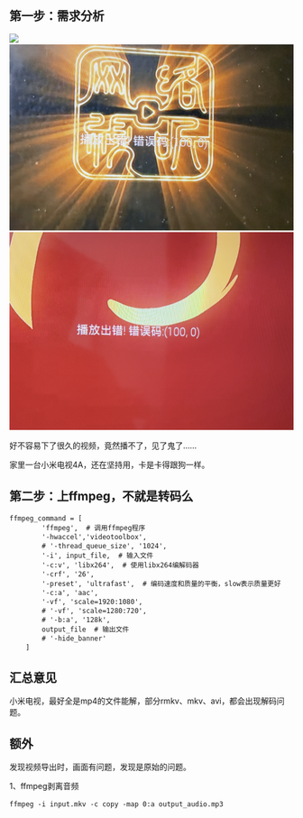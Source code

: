 ## 第一步：需求分析

<img src="static/小米4A电视说1080以上播不了.png" width="600px">

<img src="static/mkv播不了.png" width="600px">

<img src="static/mkv播不了1.png" width="600px">

好不容易下了很久的视频，竟然播不了，见了鬼了……

家里一台小米电视4A，还在坚持用，卡是卡得跟狗一样。

## 第二步：上ffmpeg，不就是转码么

```
ffmpeg_command = [
        'ffmpeg',  # 调用ffmpeg程序
        '-hwaccel','videotoolbox',
        # '-thread_queue_size', '1024',
        '-i', input_file,  # 输入文件
        '-c:v', 'libx264',  # 使用libx264编解码器
        '-crf', '26',
        '-preset', 'ultrafast',  # 编码速度和质量的平衡，slow表示质量更好
        '-c:a', 'aac',
        '-vf', 'scale=1920:1080',
        # '-vf', 'scale=1280:720',
        # '-b:a', '128k',
        output_file  # 输出文件
        # '-hide_banner'
    ]
```

## 汇总意见
小米电视，最好全是mp4的文件能解，部分rmkv、mkv、avi，都会出现解码问题。

## 额外
发现视频导出时，画面有问题，发现是原始的问题。

1、ffmpeg剥离音频
```
ffmpeg -i input.mkv -c copy -map 0:a output_audio.mp3
```



